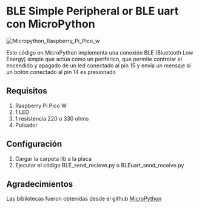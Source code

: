 # BLE Simple Peripheral or BLE uart con MicroPython

![Micropython_Raspberry_Pi_Pico_w](https://img.shields.io/badge/Raspberry%20Pi%20Pico%20W-Micropython%20Compatible-brightgreen)


Este código en MicroPython implementa una conexión BLE (Bluetooth Low Energy) simple que actúa como un periférico, que permite controlar el encendido y apagado de un led conectado al pín 15 y envía un mensaje si un botón conectado al pin 14 es presionado

## Requisitos

1. Raspberry Pi Pico W
2. 1 LED
3. 1 resistencia 220 o 330 ohms
4. Pulsador

## Configuración

1. Cargar la carpeta lib a la placa
2. Ejecutar el código BLE_send_recieve.py o BLEuart_send_receive.py

## Agradecimientos

Las bibliotecas fueron obtenidas desde el github [MicroPython](https://github.com/micropython)
